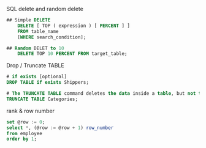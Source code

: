 SQL delete and random delete
```SQL
## Simple DELETE
    DELETE [ TOP ( expression ) [ PERCENT ] ]  
    FROM table_name
    [WHERE search_condition];

## Random DELET to 10
    DELETE TOP 10 PERCENT FROM target_table;
```

Drop / Truncate TABLE
```SQL
# if exists [optional]
DROP TABLE if exists Shippers;

# The TRUNCATE TABLE command deletes the data inside a table, but not the table itself.
TRUNCATE TABLE Categories;
```


rank & row number
```SQL
set @row := 0;
select *, (@row := @row + 1) row_number
from employee
order by 1;
```
